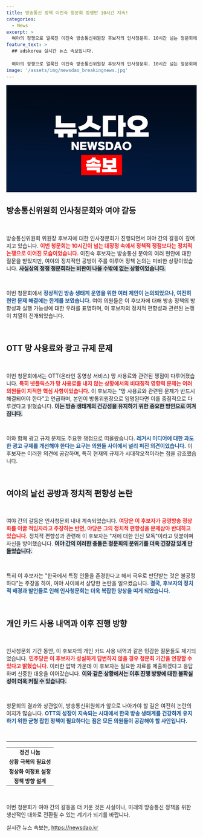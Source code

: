 ```yaml
---
title: 방송통신 정책 이진숙 청문회 정쟁만 10시간 지속!
categories:
  - News
excerpt: >
  여야의 정쟁으로 얼룩진 이진숙 방송통신위원장 후보자의 인사청문회. 10시간 넘는 청문회에서도 정책 질의는 불과 30분에 그쳤고, 개인 편향성 및 비위 의혹 공방만 이어졌다. 방송장악 대 정상화 적임자 간의 격렬한 대립 속, 진정한 방송 정책은 어디로? 클릭하여 확인하세요!
feature_text: >
  ## adskorea 실시간 뉴스 속보입니다.

  여야의 정쟁으로 얼룩진 이진숙 방송통신위원장 후보자의 인사청문회. 10시간 넘는 청문회에서도 정책 질의는 불과 30분에 그쳤고, 개인 편향성 및 비위 의혹 공방만 이어졌다. 방송장악 대 정상화 적임자 간의 격렬한 대립 속, 진정한 방송 정책은 어디로? 클릭하여 확인하세요!
image: '/assets/img/newsdao_breakingnews.jpg'
---
```


<p><img src="/assets/img/newsdao_breakingnews.jpg" alt="adskorea 속보" /></p>

<h2 data-ke-size="size26">방송통신위원회 인사청문회와 여야 갈등</h2>

<p data-ke-size="size16">&nbsp;</p>

<p>방송통신위원회 위원장 후보자에 대한 인사청문회가 진행되면서 여야 간의 갈등이 깊어지고 있습니다. <b><span style="color: #ee2323;">이번 청문회는 10시간이 넘는 대장정 속에서 정책적 쟁점보다는 정치적 논쟁으로 이어진 모습이었습니다.</span></b> 이진숙 후보자는 방송통신 분야의 여러 현안에 대한 질문을 받았지만, 여야의 정치적인 공방이 주를 이루어 정책 논의는 미비한 상황이었습니다. <b><span style="background-color: #21538527;">사실상의 정쟁 청문회라는 비판이 나올 수밖에 없는 상황이었습니다.</span></b> </p>

<p data-ke-size="size16">&nbsp;</p>

<p>이번 청문회에서 <b><span style="color: #1a5490;">정상적인 방송 생태계 운영을 위한 여러 제안이 논의되었으나, 여전히 현안 문제 해결에는 한계를 보였습니다.</span></b> 여야 의원들은 이 후보자에 대해 방송 정책의 방향성과 실행 가능성에 대한 우려를 표명하며, 이 후보자의 정치적 편향성과 관련된 논쟁이 치열히 전개되었습니다. </p>

<p data-ke-size="size16">&nbsp;</p>

<h2 data-ke-size="size26">OTT 망 사용료와 광고 규제 문제</h2>

<p data-ke-size="size16">&nbsp;</p>

<p>이번 청문회에서는 OTT(온라인 동영상 서비스) 망 사용료와 관련된 쟁점이 다루어졌습니다. <b><span style="color: #ee2323;">특히 넷플릭스가 망 사용료를 내지 않는 상황에서의 비대칭적 영향력 문제는 여러 의원들이 지적한 핵심 사항이었습니다.</span></b> 이 후보자는 "망 사용료와 관련된 문제가 반드시 해결되어야 한다"고 언급하며, 본인이 방통위원장으로 임명된다면 이를 중점적으로 다루겠다고 밝혔습니다. <b><span style="background-color: #21538527;">이는 방송 생태계의 건강성을 유지하기 위한 중요한 방안으로 여겨집니다.</span></b> </p>

<p data-ke-size="size16">&nbsp;</p>

<p>이와 함께 광고 규제 문제도 주요한 쟁점으로 떠올랐습니다. <b><span style="color: #1a5490;">레거시 미디어에 대한 과도한 광고 규제를 개선해야 한다는 요구는 의원들 사이에서 널리 퍼진 의견이었습니다.</span></b> 이 후보자는 이러한 의견에 공감하며, 특히 현재의 규제가 시대착오적이라는 점을 강조했습니다. </p>

<p data-ke-size="size16">&nbsp;</p>

<h2 data-ke-size="size26">여야의 날선 공방과 정치적 편향성 논란</h2>

<p data-ke-size="size16">&nbsp;</p>

<p>여야 간의 갈등은 인사청문회 내내 계속되었습니다. <b><span style="color: #ee2323;">여당은 이 후보자가 공영방송 정상화를 이끌 적임자라고 주장하는 반면, 야당은 그의 정치적 편향성을 문제삼아 반대하고 있습니다.</span></b> 정치적 편향성과 관련해 이 후보자는 "저에 대한 인신 모독"이라고 덧붙이며 자신을 방어했습니다. <b><span style="background-color: #21538527;">여야 간의 이러한 충돌은 청문회의 분위기를 더욱 긴장감 있게 만들었습니다.</span></b> </p>

<p data-ke-size="size16">&nbsp;</p>

<p>특히 이 후보자는 "한국에서 특정 인물을 존경한다고 해서 극우로 판단받는 것은 불공정하다"는 주장을 하여, 여야 사이에서 상당한 논란을 일으켰습니다. <b><span style="color: #1a5490;">결국, 후보자의 정치적 배경과 발언들로 인해 인사청문회는 더욱 복잡한 양상을 띠게 되었습니다.</span></b> </p>

<p data-ke-size="size16">&nbsp;</p>

<h2 data-ke-size="size26">개인 카드 사용 내역과 이후 진행 방향</h2>

<p data-ke-size="size16">&nbsp;</p>

<p>인사청문회 기간 동안, 이 후보자의 개인 카드 사용 내역과 같은 민감한 질문들도 제기되었습니다. <b><span style="color: #ee2323;">민주당은 이 후보자가 성실하게 답변하지 않을 경우 청문회 기간을 연장할 수 있다고 밝혔습니다.</span></b> 이러한 압박 가운데 이 후보자는 필요한 자료를 제출하겠다고 응답하며 신중한 대응을 이어갔습니다. <b><span style="background-color: #21538527;">이와 같은 상황에서는 이후 진행 방향에 대한 불확실성이 더욱 커질 수 있습니다.</span></b> </p>

<p data-ke-size="size16">&nbsp;</p>

<p>청문회의 결과와 상관없이, 방송통신위원회가 앞으로 나아가야 할 길은 여전히 논란의 여지가 많습니다. <b><span style="color: #1a5490;">OTT의 성장이 지속되는 시대에서 한국 방송 생태계를 건강하게 유지하기 위한 균형 잡힌 정책이 필요하다는 점은 모든 의원들이 공감해야 할 사안입니다.</span></b> </p>

<p data-ke-size="size16">&nbsp;</p>

<hr>

<table style="width: 100%; border-collapse: collapse;">
    <tbody>
        <tr>
            <td style="text-align: center; height: 17px;"><b>정견 나눔</b></td>
        </tr>
        <tr>
            <td style="text-align: center; height: 17px;"><b>상황 극복의 필요성</b></td>
        </tr>
        <tr>
            <td style="text-align: center; height: 17px;"><b>정상화 이정표 설정</b></td>
        </tr>
        <tr>
            <td style="text-align: center; height: 17px;"><b>정책 방향 설계</b></td>
        </tr>
    </tbody>
</table> 

<p data-ke-size="size16">&nbsp;</p>

<p>이번 청문회가 여야 간의 갈등을 더 키운 것은 사실이나, 미래의 방송통신 정책을 위한 생산적인 대화로 전환될 수 있는 계기가 되기를 바랍니다. </p>
실시간 뉴스 속보는, <a href="https://newsdao.kr" rel="dofollow">https://newsdao.kr</a>


